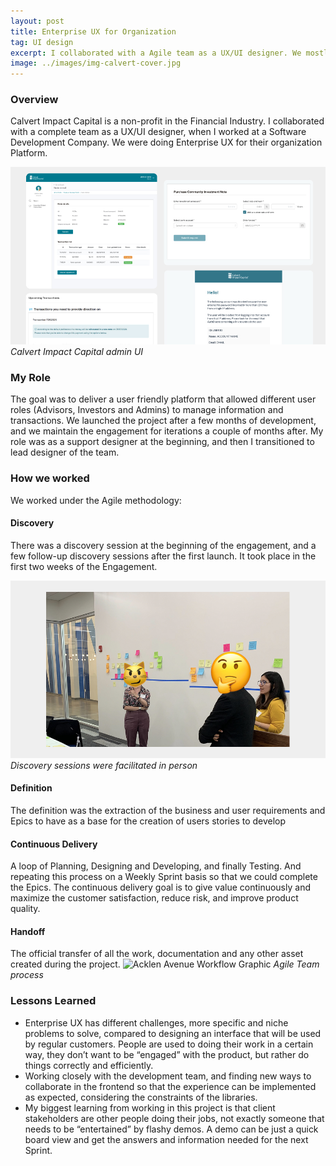 ```yaml
---
layout: post
title: Enterprise UX for Organization
tag: UI design
excerpt: I collaborated with a Agile team as a UX/UI designer. We mostly worked Enterprise UX for their internal usage.
image: ../images/img-calvert-cover.jpg
---
```


### Overview

Calvert Impact Capital is a non-profit in the Financial Industry. I collaborated with a complete team as a UX/UI designer, when I worked at a Software Development Company. We were doing Enterprise UX for their organization Platform.

![Calvert Impact Capital Admin Portal](../images/img-calvert-cover.jpg)
*Calvert Impact Capital admin UI*

### My Role
The goal was to deliver a user friendly platform that allowed different user roles (Advisors, Investors and Admins) to manage information and transactions. We launched the project after a few months of development, and we maintain the engagement for iterations a couple of months after. My role was as a support designer at the beginning, and then I transitioned to lead designer of the team. 

### How we worked
We worked under the Agile methodology: 

#### Discovery
There was a discovery session at the beginning of the engagement, and a few follow-up discovery sessions after the first launch. It took place in the first two weeks of the Engagement. 

![Discovery](../images/img-discovery.jpg)
*Discovery sessions were facilitated in person*

#### Definition 
The definition was the extraction of the business and user requirements and Epics to have as a base for the creation of users stories to develop

#### Continuous Delivery
A loop of Planning, Designing and Developing, and finally Testing. And repeating this process on a Weekly Sprint basis so that we could complete the Epics. The continuous delivery goal is to give value continuously and maximize the customer satisfaction, reduce risk, and improve product quality.

#### Handoff
The official transfer of all the work, documentation and any other asset created during the project. 
![Acklen Avenue Workflow Graphic](https://acklenavenue.com/wp-content/uploads/2025/03/agile-teams-process-1400x593.png)
*Agile Team process*

### Lessons Learned 
- Enterprise UX has different challenges, more specific and niche problems to solve, compared to designing an interface that will be used by regular customers. People are used to doing their work in a certain way, they don’t want to be “engaged” with the product, but rather do things correctly and efficiently. 
- Working closely with the development team, and finding new ways to collaborate in the frontend so that the experience can be implemented as expected, considering the constraints of the libraries.
- My biggest learning from working in this project is that client stakeholders are other people doing their jobs, not exactly someone that needs to be “entertained” by flashy demos. A demo can be just a quick board view and get the answers and information needed for the next Sprint. 


